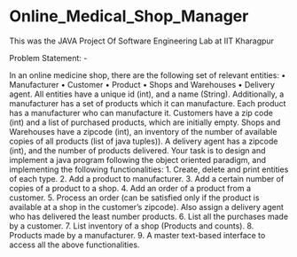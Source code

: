 # Online_Medical_Shop_Manager
This was the JAVA Project Of Software Engineering Lab at IIT Kharagpur

Problem Statement: -

In an online medicine shop, there are the following set of relevant entities:
    • Manufacturer
    • Customer
    • Product
    • Shops and Warehouses
    • Delivery agent.
All entities have a unique id (int), and a name (String). Additionally, a manufacturer has a set of
products which it can manufacture. Each product has a manufacturer who can manufacture it.
Customers have a zip code (int) and a list of purchased products, which are initially empty. Shops
and Warehouses have a zipcode (int), an inventory of the number of available copies of all
products (list of java tuples)). A delivery agent has a zipcode (int), and the number of products
delivered.
Your task is to design and implement a java program following the object oriented paradigm, and
implementing the following functionalities:
    1. Create, delete and print entities of each type.
    2. Add a product to manufacturer.
    3. Add a certain number of copies of a product to a shop.
    4. Add an order of a product from a customer.
    5. Process an order (can be satisfied only if the product is available at a shop in the
    customer’s zipcode). Also assign a delivery agent who has delivered the least number
    products.
    6. List all the purchases made by a customer.
    7. List inventory of a shop (Products and counts).
    8. Products made by a manufacturer.
    9. A master text-based interface to access all the above functionalities.
